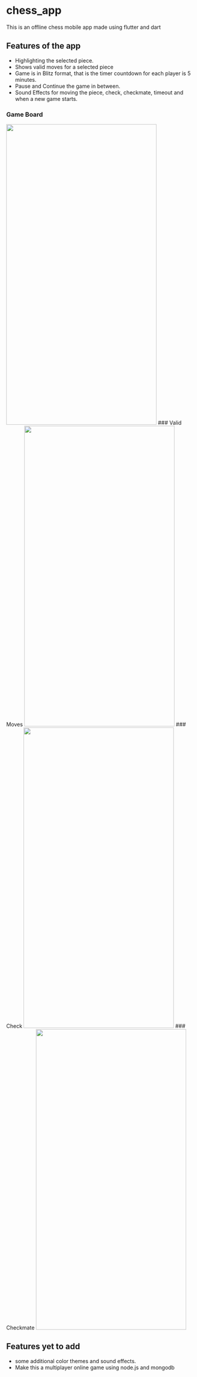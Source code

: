 # chess_app
This is an offline chess mobile app made using flutter and dart

## Features of the app
- Highlighting the selected piece.
- Shows valid moves for a selected piece
- Game is in Blitz format, that is the timer countdown for each player is 5 minutes.
- Pause and Continue the game in between.
- Sound Effects for moving the piece, check, checkmate, timeout and when a new game starts.
### Game Board
<img src= "https://github.com/karthikprocoder/chess_app/assets/114602991/4e9cddb5-2aee-4521-af0c-551924612537" width='400' height='800'>
### Valid Moves
<img src= "https://github.com/karthikprocoder/chess_app/assets/114602991/e007d20f-608a-467e-9271-5a14252640db" width='400' height='800'>
### Check
<img src= "https://github.com/karthikprocoder/chess_app/assets/114602991/be12469b-d45a-4e29-85c4-23dd26455656" width='400' height='800'>
### Checkmate
<img src= "https://github.com/karthikprocoder/chess_app/assets/114602991/56fe1cce-4ad1-4499-ab29-b8ef4c893dd9" width='400' height='800'>

## Features yet to add 
- some additional color themes and sound effects.
- Make this a multiplayer online game using node.js and mongodb
